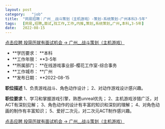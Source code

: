 ```yaml
---
layout:	post
category:	"job"
title:	"网易招聘：广州__战斗策划（主机游戏）-策划-系统策划-广州本科3-5年"
tags:	[网易,招聘,面试,找工作,工作,内推,策划,系统策划,广州,本科,3-5年]
date:	2022-08-15
---
```


[点击应聘 投简历就有面试机会 -> 广州__战斗策划（主机游戏）](http://mobile.bole.netease.com/bole/boleDetail?id=39283&employeeId=346f03c3cda5f04c&key=all)



- **学历要求： **本科
- **工作年限： **3-5年
- **所属部门： **在线游戏事业部-樱花工作室-综合事务
- **工作城市： **广州
- **发布日期： **2022-08-15



**职位描述**
1、负责游戏战斗、角色动作设计；
2、对动作游戏设计感兴趣。





**职位要求**
1、学习和掌握游戏引擎，熟悉unreal优先； 
2、主机游戏涉猎广泛，对ACT有深刻见解； 
3、角色动作的设计有丰富的知识和深刻的理解； 
4、对角色动画的制作有丰富知识； 
5、爱好二次元，对二次元ACT制作感兴趣。



[点击应聘 投简历就有面试机会 -> 广州__战斗策划（主机游戏）](http://mobile.bole.netease.com/bole/boleDetail?id=39283&employeeId=346f03c3cda5f04c&key=all)